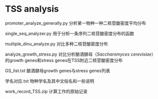 # TSS analysis

promoter_analyze_generally.py 分析某一物种一种二核苷酸密度平均分布  

single_seq_analyzer.py 用于分析一条序列二核苷酸密度分布的函数  

multiple_dinu_analyze.py  对比多种二核苷酸密度分布  

analyze_growth_stress.py 对比分析酿酒酵母（*Saccharomyces cerevisiae*）的growth genes和stress genes在TSS附近二核苷酸密度分布  

GS_list.txt 酿酒酵母growth genes与stress genes列表  

学名对应.txt 物种学名及其中文俗名和一些说明  

work_record_TSS.zip  计算工作的原始记录
